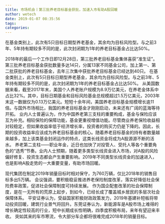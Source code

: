 ```yaml
---
title: 市场机会丨第三批养老目标基金获批，加速入市有助A股回暖
author: wetech
date: 2019-01-07 08:35:56
tags: 
categories: 
---
```

在基金类别上，此次有5只目标日期型养老基金，其余均为目标风险型。与之前3年、5年持有期较多不同的是，此次封闭期为1年的养老目标基金占比达50%。
<!-- more -->
2018年的最后一个工作日即12月28日，第三批养老目标基金集体喜获“准生证”。第三批养老目标基金获批数量多达14只，分属13家不同基金公司，加上第一、第二批获批的养老目标基金，去年三次集中获批养老目标基金已经达到40只。
在基金类别上，此次有5只目标日期型养老基金，其余均为目标风险型。与之前3年、5年持有期较多不同的是，此次封闭期为1年的养老目标基金占比达50%。
从美国数据来看，截至2017年末，美国个人养老账户规模为8.9万亿美元，在养老金体系中占比32%。其中，目标日期基金和目标风险基金总规模超过1.5万亿美元，2003年末这一数据仅为0.13万亿美元。短短十余年间，美国养老目标基金规模增长逾11倍。与国外市场相比，我国的养老目标基金才刚刚启动，未来还有广阔的蓝海等待开拓。
业内人士普遍认为，作为中国养老第三支柱的重要构成，基金与保险应该互为补充。相较保险的保障功能，基金更重视增值功能。尽管商业养老保险收益相对较稳定，但如果收益率低于经济增长率，投资者的购买力仍是下降的。因此，长期的投资收益率应该成为养老目标基金的核心。随着养老目标基金的持有者数量越来越多，加上该类基金封闭运作的特点，这类长线资金将成为A股源源不断的活水。
养老第二支柱——职业年金，近日也加快了对投管人、受托人等各个重要角色的“选秀”节奏。业内人士预期，随着更多类型长线资金进入市场，对A股的风险偏好修复、投资生态都会产生重要影响。2019年不同类型长线资金的加速进入，也是影响A股走势的一大重要变量，有助市场回暖。
 
 
现代集团在制定2019年销量目标时相对保守，为760万辆，仅比2018年的销售目标多出5万辆。
会议强调，要积极稳妥推进养老保险制度改革，落实好降低社会保险费率政策，促进社会保障制度可持续发展。
作为国企配套改革的社会保障制度，是在一无所有的荒原上起步，到如今，已经长成了覆盖城乡居民的多层次社会保障体系。
平安证券认为，受益国家积极财政政策发力，2019年基建补短板将带动投资回暖，建筑行业景气将回升。东莞证券认为，新能源车是A股市场上难得的增长确定性较高的行业，短中长期成长性明确，四季度积极布局，来年有望迎来丰收。
突如其来的车市寒流，令大部分车企都将很难完成2018年的销量目标。
